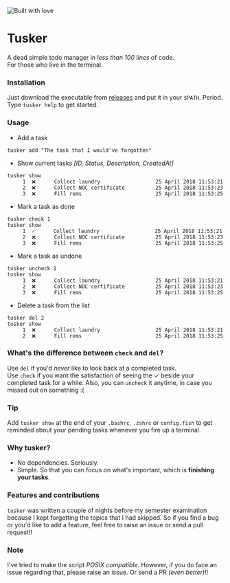 ![Built with love](http://forthebadge.com/images/badges/built-with-love.svg)
# Tusker
A dead simple todo manager in *less than 100 lines* of code.  
For those who live in the terminal.

### Installation
Just download the executable from [releases](https://github.com/coderick14/tusker/releases) and put it in your `$PATH`. Period.  
Type `tusker help` to get started.

### Usage
- Add a task
```
tusker add "The task that I would've forgotten"
```
- Show current tasks *[ID, Status, Description, CreatedAt]*
```
tusker show
     1	❌      Collect laundry                  25 April 2018 11:53:21
     2	❌      Collect NOC certificate          25 April 2018 11:53:23
     3	❌      Fill rems                        25 April 2018 11:53:25
```
- Mark a task as done
```
tusker check 1
tusker show
     1	✓      Collect laundry                  25 April 2018 11:53:21
     2	❌      Collect NOC certificate          25 April 2018 11:53:23
     3	❌      Fill rems                        25 April 2018 11:53:25
```
- Mark a task as undone
```
tusker uncheck 1
tusker show
     1	❌      Collect laundry                  25 April 2018 11:53:21
     2	❌      Collect NOC certificate          25 April 2018 11:53:23
     3	❌      Fill rems                        25 April 2018 11:53:25
```
- Delete a task from the list
```
tusker del 2
tusker show
     1	❌      Collect laundry                  25 April 2018 11:53:21
     2	❌      Fill rems                        25 April 2018 11:53:25
```

### What's the difference between `check` and `del`?
Use `del` if you'd *never* like to look back at a completed task.  
Use `check` if you want the satisfaction of seeing the ✓  beside your completed task for a while.
Also, you can `uncheck` it anytime, in case you missed out on something :(

### Tip
Add `tusker show` at the end of your `.bashrc`, `.zshrc` or `config.fish` to get reminded about your pending tasks whenever you fire up a terminal.

### Why tusker?
- No dependencies. Seriously.
- Simple. So that you can focus on what's important, which is **finishing your tasks**.

### Features and contributions
`tusker` was written a couple of nights before my semester examination because I kept forgetting the topics that I had skipped. So if you find a bug or you'd like to add a feature, feel free to raise an issue or send a pull request!!

### Note
I've tried to make the script *POSIX compatible*. However, if you do face an issue regarding that, please raise an issue. Or send a PR *(even better)*!!
